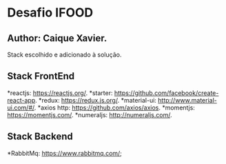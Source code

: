 # Desafio IFOOD
## Author: Caique Xavier.


Stack escolhido e adicionado à solução.

## Stack FrontEnd
*reactjs: https://reactjs.org/.
*starter: https://github.com/facebook/create-react-app.
*redux: https://redux.js.org/.
*material-ui: http://www.material-ui.com/#/.
*axios http: https://github.com/axios/axios.
*momentjs: https://momentjs.com/.
*numeraljs: http://numeraljs.com/.


## Stack Backend
*RabbitMq: https://www.rabbitmq.com/;
